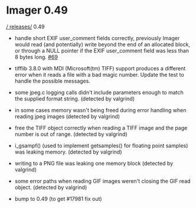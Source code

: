 # Imager 0.49

[ / ](..) [releases/](./) 0.49

- handle short EXIF user_comment fields correctly, previously Imager  would read (and potentially) write beyond the end of an allocated block,  or through a NULL pointer if the EXIF user_comment field was less  than 8 bytes long.  [#69](https://github.com/tonycoz/imager/issues/69)

- tifflib 3.8.0 with MDI (Microsoft(tm) TIFF) support produces a   different error when it reads a file with a bad magic number.  Update the test to handle the possible messages.

- some jpeg.c logging calls didn't include parameters enough to match  the supplied format string. (detected by valgrind)

- in some cases memory wasn't being freed during error handling when  reading jpeg images (detected by valgrind)

- free the TIFF object correctly when reading a TIFF image and the   page number is out of range. (detected by valgrind)

- i_gsampf() (used to implement getsamples() for floating point samples)  was leaking memory. (detected by valgrind)

- writing to a PNG file was leaking one memory block  (detected by valgrind)

- some error paths when reading GIF images weren't closing the GIF  read object. (detected by valgrind)

- bump to 0.49 (to get #17981 fix out)